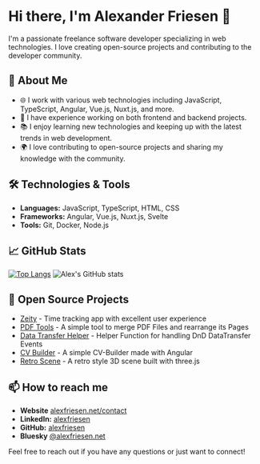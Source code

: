 # Hi there, I'm Alexander Friesen 👋

I'm a passionate freelance software developer specializing in web technologies. I love creating open-source projects and contributing to the developer community.

## 🚀 About Me

- 🌐 I work with various web technologies including JavaScript, TypeScript, Angular, Vue.js, Nuxt.js, and more.
- 💼 I have experience working on both frontend and backend projects.
- 📚 I enjoy learning new technologies and keeping up with the latest trends in web development.
- 🌍 I love contributing to open-source projects and sharing my knowledge with the community.

## 🛠️ Technologies & Tools

- **Languages:** JavaScript, TypeScript, HTML, CSS
- **Frameworks:** Angular, Vue.js, Nuxt.js, Svelte
- **Tools:** Git, Docker, Node.js

## 📈 GitHub Stats

[![Top Langs](https://github-readme-stats.vercel.app/api/top-langs/?username=alexfriesen&layout=compact)](https://github.com/alexfriesen/github-readme-stats)
![Alex's GitHub stats](https://github-readme-stats.vercel.app/api?username=alexfriesen&show_icons=true)

## 📂 Open Source Projects

- [Zeity](https://github.com/alexfriesen/zeity) - Time tracking app with excellent user experience
- [PDF Tools](https://github.com/alexfriesen/pdf-tools) - A simple tool to merge PDF Files and rearrange its Pages
- [Data Transfer Helper](https://github.com/alexfriesen/data-transfer-helper) - Helper Function for handling DnD DataTransfer Events
- [CV Builder](https://github.com/alexfriesen/cv) - A simple CV-Builder made with Angular
- [Retro Scene](https://github.com/alexfriesen/retro) - A retro style 3D scene built with three.js

## 📫 How to reach me

- **Website** [alexfriesen.net/contact](https://alexfriesen.net/contact)
- **LinkedIn:** [alexfriesen](https://www.linkedin.com/in/alexander-friesen-420495112)
- **GitHub:** [alexfriesen](https://github.com/alexfriesen)
- **Bluesky** [@alexfriesen.net](https://bsky.app/profile/alexfriesen.net)

Feel free to reach out if you have any questions or just want to connect!
